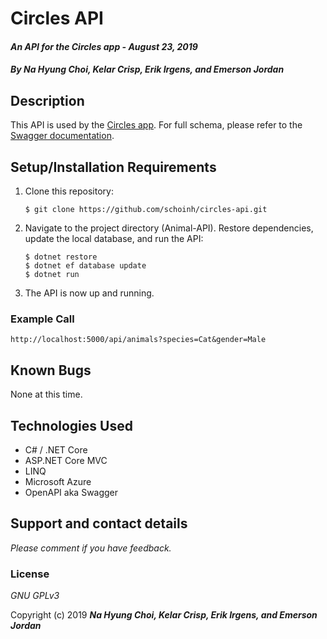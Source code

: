 # Circles API

#### _An API for the Circles app - August 23, 2019_

#### _By **Na Hyung Choi, Kelar Crisp, Erik Irgens, and Emerson Jordan**_

## Description

This API is used by the [Circles app](https://github.com/erik-t-irgens/CIRCLES_MVC). For full schema, please refer to the [Swagger documentation](http://github.com/schoinh/circles-api). 

## Setup/Installation Requirements

1. Clone this repository:
    ```
    $ git clone https://github.com/schoinh/circles-api.git
    ```
2. Navigate to the project directory (Animal-API). Restore dependencies, update the local database, and run the API:
    ```
    $ dotnet restore
    $ dotnet ef database update
    $ dotnet run
    ```
7. The API is now up and running.

### **Example Call**
```
http://localhost:5000/api/animals?species=Cat&gender=Male
```

## Known Bugs
None at this time.

## Technologies Used
* C# / .NET Core
* ASP.NET Core MVC
* LINQ
* Microsoft Azure
* OpenAPI aka Swagger

## Support and contact details

_Please comment if you have feedback._

### License

*GNU GPLv3*

Copyright (c) 2019 **_Na Hyung Choi, Kelar Crisp, Erik Irgens, and Emerson Jordan_**
